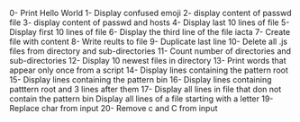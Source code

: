 0- Print Hello World
1- Display confused emoji
2- display content of passwd file
3- display content of passwd and hosts
4- Display last 10 lines of file
5- Display first 10 lines of file
6- Display the third line of the file iacta
7- Create file with content
8- Write reults to file
9- Duplicate last line
10- Delete all .js files from directory and sub-directories
11- Count number of directories and sub-directories
12- Display 10 newest files in directory
13- Print words that appear only once from a script
14- Display lines containing the pattern root
15- Display lines containing the pattern bin
16- Display lines containing patttern root and 3 lines after them
17- Display all lines in file that don not contain the pattern bin
Display all lines of a file starting with a letter
19- Replace char from input
20- Remove c and C from input
